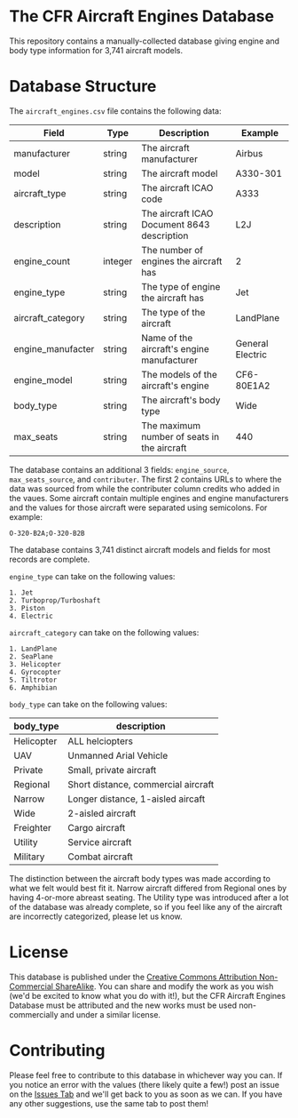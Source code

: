 # The CFR Aircraft Engines Database
This repository contains a manually-collected database giving engine and body type information for 3,741 aircraft models.

# Database Structure

The `aircraft_engines.csv` file contains the following data:

| Field | Type | Description | Example |
| ----- | ---- | ----------- | ------- |
| manufacturer | string | The aircraft manufacturer | Airbus |
| model        | string | The aircraft model | A330-301 |
| aircraft_type | string | The aircraft ICAO code | A333 |
| description  | string | The aircraft ICAO Document 8643 description | L2J
| engine_count | integer| The number of engines the aircraft has | 2
| engine_type  | string | The type of engine the aircraft has | Jet
| aircraft_category | string | The type of the aircraft | LandPlane
| engine_manufacter | string | Name of the aircraft's engine manufacturer | General Electric
| engine_model | string | The models of the aircraft's engine | CF6-80E1A2
| body_type | string | The aircraft's body type | Wide
| max_seats | string | The maximum number of seats in the aircraft | 440

The database contains an additional 3 fields: `engine_source`, `max_seats_source`, and `contributer`. The first 2 contains URLs to where the data was sourced from while the contributer column credits who added in the vaues. Some aircraft contain multiple engines and engine manufacturers and the values for those aircraft were separated using semicolons. For example:

    O-320-B2A;O-320-B2B

The database contains 3,741 distinct aircraft models and fields for most records are complete. 

`engine_type` can take on the following values:

    1. Jet
    2. Turboprop/Turboshaft
    3. Piston
    4. Electric

`aircraft_category` can take on the following values:

    1. LandPlane
    2. SeaPlane
    3. Helicopter
    4. Gyrocopter
    5. Tiltrotor
    6. Amphibian

`body_type` can take on the following values:

| body_type | description |
| --------- | ----------- |
| Helicopter| ALL helciopters |
| UAV | Unmanned Arial Vehicle |
| Private   | Small, private aircraft |
| Regional | Short distance, commercial aircraft |
| Narrow | Longer distance, 1-aisled aircaft |
| Wide | 2-aisled aircraft |
| Freighter | Cargo aircraft |
| Utility | Service aircraft |
| Military | Combat aircraft |

The distinction between the aircraft body types was made according to what we felt would best fit it. Narrow aircraft differed from Regional ones by having 4-or-more abreast seating. The Utility type was introduced after a lot of the database was already complete, so if you feel like any of the aircraft are incorrectly categorized, please let us know. 

# License

This database is published under the [Creative Commons Attribution Non-Commercial ShareAlike](https://creativecommons.org/licenses/by-nc-sa/3.0/legalcode). You can share and modify the work as you wish (we'd be excited to know what you do with it!), but the CFR Aircraft Engines Database must be attributed and the new works must be used non-commercially and under a similar license.

# Contributing

Please feel free to contribute to this database in whichever way you can. If you notice an error with the values (there likely quite a few!) post an issue on the [Issues Tab](https://github.com/The-CFR-Project/AircraftEnginesDatabase/issues) and we'll get back to you as soon as we can. If you have any other suggestions, use the same tab to post them!
